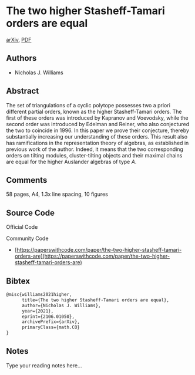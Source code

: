 
# The two higher Stasheff-Tamari orders are equal

[arXiv](https://arxiv.org/abs/2106.01050), [PDF](https://arxiv.org/pdf/2106.01050.pdf)

## Authors

- Nicholas J. Williams

## Abstract

The set of triangulations of a cyclic polytope possesses two a priori different partial orders, known as the higher Stasheff-Tamari orders. The first of these orders was introduced by Kapranov and Voevodsky, while the second order was introduced by Edelman and Reiner, who also conjectured the two to coincide in 1996. In this paper we prove their conjecture, thereby substantially increasing our understanding of these orders. This result also has ramifications in the representation theory of algebras, as established in previous work of the author. Indeed, it means that the two corresponding orders on tilting modules, cluster-tilting objects and their maximal chains are equal for the higher Auslander algebras of type $A$.

## Comments

58 pages, A4, 1.3x line spacing, 10 figures

## Source Code

Official Code



Community Code

- [https://paperswithcode.com/paper/the-two-higher-stasheff-tamari-orders-are](https://paperswithcode.com/paper/the-two-higher-stasheff-tamari-orders-are)

## Bibtex

```tex
@misc{williams2021higher,
      title={The two higher Stasheff-Tamari orders are equal}, 
      author={Nicholas J. Williams},
      year={2021},
      eprint={2106.01050},
      archivePrefix={arXiv},
      primaryClass={math.CO}
}
```

## Notes

Type your reading notes here...

